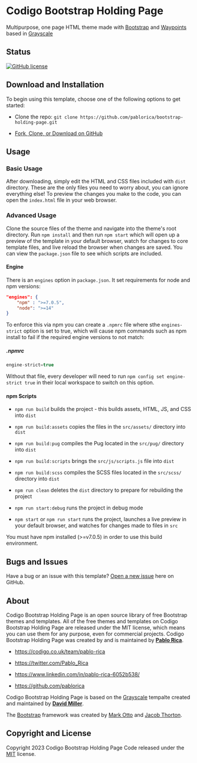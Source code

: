 # Codigo Bootstrap Holding Page

Multipurpose, one page HTML theme made with [Bootstrap](https://getbootstrap.com/) and [Waypoints](https://github.com/imakewebthings/waypoints) based in [Grayscale](https://startbootstrap.com/theme/grayscale/)

## Status

[![GitHub license](https://img.shields.io/badge/license-MIT-blue.svg)](https://raw.githubusercontent.com/pablorica/bootstrap-holding-page/main/LICENSE)

## Download and Installation

To begin using this template, choose one of the following options to get started:
- Clone the repo: `git clone https://github.com/pablorica/bootstrap-holding-page.git`

- [Fork, Clone, or Download on GitHub](https://github.com/pablorica/bootstrap-holding-page)

## Usage

### Basic Usage

After downloading, simply edit the HTML and CSS files included with `dist` directory. These are the only files you need to worry about, you can ignore everything else! To preview the changes you make to the code, you can open the `index.html` file in your web browser.

### Advanced Usage

Clone the source files of the theme and navigate into the theme's root directory. Run `npm install` and then run `npm start` which will open up a preview of the template in your default browser, watch for changes to core template files, and live reload the browser when changes are saved. You can view the `package.json` file to see which scripts are included.

#### Engine

There is an `engines` option in `package.json`. It set requirements for node and npm versions:

```json
"engines": {
    "npm" : ">=7.0.5",
    "node": ">=14"
}
```

To enforce this via npm you can create a   `.npmrc` file where sthe `engines-strict` option is set to true, which will cause npm commands such as npm install to fail if the required engine versions to not match:
##### .npmrc

```javascript
engine-strict=true
```

Without that file, every developer will need to run `npm config set engine-strict true` in their local workspace to switch on this option.
#### npm Scripts

-  `npm run build` builds the project - this builds assets, HTML, JS, and CSS into `dist`

-  `npm run build:assets` copies the files in the `src/assets/` directory into `dist`

-  `npm run build:pug` compiles the Pug located in the `src/pug/` directory into `dist`

-  `npm run build:scripts` brings the `src/js/scripts.js` file into `dist`

-  `npm run build:scss` compiles the SCSS files located in the `src/scss/` directory into `dist`

-  `npm run clean` deletes the `dist` directory to prepare for rebuilding the project

-  `npm run start:debug` runs the project in debug mode

-  `npm start` or `npm run start` runs the project, launches a live preview in your default browser, and watches for changes made to files in `src`

You must have npm installed (>=v7.0.5) in order to use this build environment.

## Bugs and Issues

Have a bug or an issue with this template? [Open a new issue](https://github.com/pablorica/bootstrap-holding-page/issues) here on GitHub.

## About

Codigo Bootstrap Holding Page is an open source library of free Bootstrap themes and templates. All of the free themes and templates on Codigo Bootstrap Holding Page are released under the MIT license, which means you can use them for any purpose, even for commercial projects.
Codigo Bootstrap Holding Page was created by and is maintained by **[Pablo Rica](https://codigo.co.uk/team/pablo-rica)**.
- <https://codigo.co.uk/team/pablo-rica>

- <https://twitter.com/Pablo_Rica>

- <https://www.linkedin.com/in/pablo-rica-6052b538/>

- <https://github.com/pablorica>

Codigo Bootstrap Holding Page is based on the [Grayscale](https://startbootstrap.com/theme/grayscale/) tempalte created and maintained by **[David Miller](https://davidmiller.io/)**.

The [Bootstrap](https://getbootstrap.com/) framework was created by [Mark Otto](https://twitter.com/mdo) and [Jacob Thorton](https://twitter.com/fat).

## Copyright and License

Copyright 2023 Codigo Bootstrap Holding Page Code released under the [MIT](https://github.com/pablorica/bootstrap-holding-page/blob/main/LICENSE) license.
